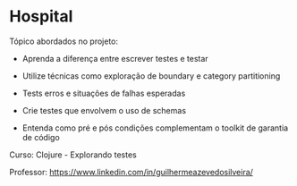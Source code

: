 # Hospital

Tópico abordados no projeto:
  * Aprenda a diferença entre escrever testes e testar

  * Utilize técnicas como exploração de boundary e category partitioning

  * Tests erros e situações de falhas esperadas

  * Crie testes que envolvem o uso de schemas

  * Entenda como pré e pós condições complementam o toolkit de garantia de código


Curso: Clojure - Explorando testes

Professor: https://www.linkedin.com/in/guilhermeazevedosilveira/
